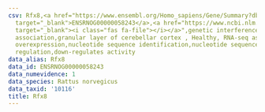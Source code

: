 ```yaml
---
csv: Rfx8,<a href="https://www.ensembl.org/Homo_sapiens/Gene/Summary?db=core;g=ENSRNOG00000058243"
  target="_blank">ENSRNOG00000058243</a>,<a href="https://www.ncbi.nlm.nih.gov/pubmed/30467350"
  target="_blank"><i class="fas fa-file"></i></a>",genetic interference,functional
  association,granular layer of cerebellar cortex , Healthy, RNA-seq assay, hsf-1
  overexpression,nucleotide sequence identification,nucleotide sequence identification,transcriptional
  regulation,down-regulates activity
data_alias: Rfx8
data_id: ENSRNOG00000058243
data_numevidence: 1
data_species: Rattus norvegicus
data_taxid: '10116'
title: Rfx8
---
```

